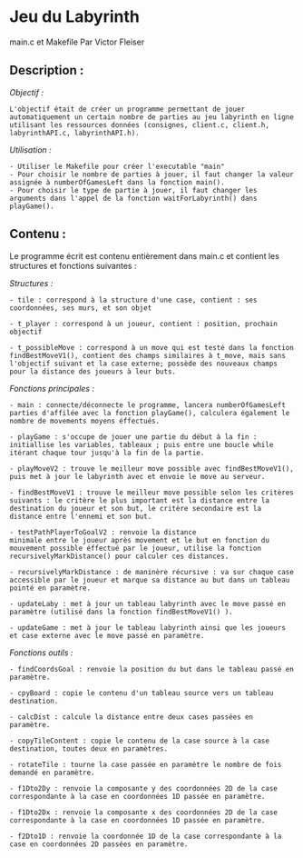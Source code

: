 # Jeu du Labyrinth

main.c et Makefile Par Victor Fleiser

## Description : 

_Objectif :_

	L'objectif était de créer un programme permettant de jouer automatiquement un certain nombre de parties au jeu labyrinth en ligne utilisant les ressources données (consignes, client.c, client.h, labyrinthAPI.c, labyrinthAPI.h).

_Utilisation :_

	- Utiliser le Makefile pour créer l'executable "main"
	- Pour choisir le nombre de parties à jouer, il faut changer la valeur assignée à numberOfGamesLeft dans la fonction main().
	- Pour choisir le type de partie à jouer, il faut changer les arguments dans l'appel de la fonction waitForLabyrinth() dans playGame().

## Contenu :

Le programme écrit est contenu entièrement dans main.c et contient les structures et fonctions suivantes :

_Structures :_

	- tile : correspond à la structure d'une case, contient : ses coordonnées, ses murs, et son objet

	- t_player : correspond à un joueur, contient : position, prochain objectif
	
	- t_possibleMove : correspond à un move qui est testé dans la fonction findBestMoveV1(), contient des champs similaires à t_move, mais sans l'objectif suivant et la case externe; possède des nouveaux champs pour la distance des joueurs à leur buts.

_Fonctions principales :_

	- main : connecte/déconnecte le programme, lancera numberOfGamesLeft parties d'affilée avec la fonction playGame(), calculera également le nombre de movements moyens éffectués.
	
	- playGame : s'occupe de jouer une partie du début à la fin : initiallise les variables, tableaux ; puis entre une boucle while itérant chaque tour jusqu'à la fin de la partie.
	
	- playMoveV2 : trouve le meilleur move possible avec findBestMoveV1(), puis met à jour le labyrinth avec et envoie le move au serveur.
	
	- findBestMoveV1 : trouve le meilleur move possible selon les critères suivants : le critère le plus important est la distance entre la destination du joueur et son but, le critère secondaire est la distance entre l'ennemi et son but.
	
	- testPathPlayerToGoalV2 : renvoie la distance 
	minimale entre le joueur après movement et le but en fonction du mouvement possible éffectué par le joueur, utilise la fonction recursivelyMarkDistance() pour calculer ces distances.
	
	- recursivelyMarkDistance : de maninère récursive : va sur chaque case accessible par le joueur et marque sa distance au but dans un tableau pointé en paramètre.
	
	- updateLaby : met à jour un tableau labyrinth avec le move passé en paramètre (utilisé dans la fonction findBestMoveV1() ).
	
	- updateGame : met à jour le tableau labyrinth ainsi que les joueurs et case externe avec le move passé en paramètre.


_Fonctions outils :_

	- findCoordsGoal : renvoie la position du but dans le tableau passé en paramètre.

	- cpyBoard : copie le contenu d'un tableau source vers un tableau destination.
	
	- calcDist : calcule la distance entre deux cases passées en paramètre.
	
	- copyTileContent : copie le contenu de la case source à la case destination, toutes deux en paramètres.
	
	- rotateTile : tourne la case passée en paramètre le nombre de fois demandé en paramètre.
	
	- f1Dto2Dy : renvoie la composante y des coordonnées 2D de la case correspondante à la case en coordonnées 1D passée en paramètre.
	
	- f1Dto2Dx : renvoie la composante x des coordonnées 2D de la case correspondante à la case en coordonnées 1D passée en paramètre.
	
	- f2Dto1D : renvoie la coordonnée 1D de la case correspondante à la case en coordonnées 2D passées en paramètre.

